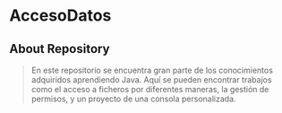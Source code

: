 # AccesoDatos
## About Repository
>En este repositorio se encuentra gran parte de los conocimientos adquiridos aprendiendo Java.
>Aquí se pueden encontrar trabajos como el acceso a ficheros por diferentes maneras, la gestión de permisos,
y un proyecto de una consola personalizada.

